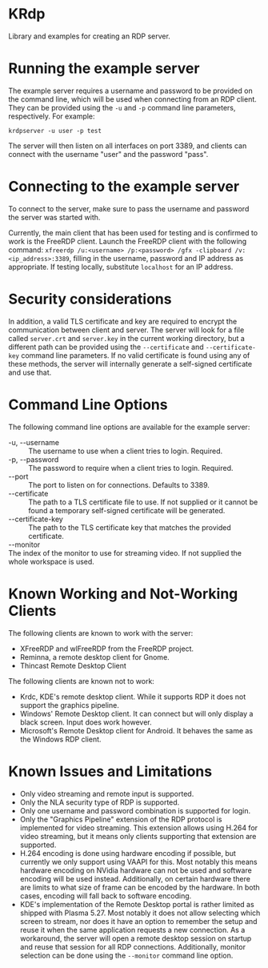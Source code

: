 # KRdp

Library and examples for creating an RDP server.

# Running the example server

The example server requires a username and password to be provided on the command line, which will be used when connecting from an RDP client. They can be provided using the `-u` and `-p` command line parameters, respectively. For example:

```
krdpserver -u user -p test
```

The server will then listen on all interfaces on port 3389, and clients can connect with the username "user" and the password "pass".

# Connecting to the example server

To connect to the server, make sure to pass the username and password the server was started with.

Currently, the main client that has been used for testing and is confirmed to work is the FreeRDP client. Launch the FreeRDP client with the following command: `xfreerdp /u:<username> /p:<password> /gfx -clipboard /v:<ip_address>:3389`, filling in the username, password and IP address as appropriate. If testing locally, substitute `localhost` for an IP address.

# Security considerations

In addition, a valid TLS certificate and key are required to encrypt the communication between client and server. The server will look for a file called `server.crt` and `server.key` in the current working directory, but a different path can be provided using the `--certificate` and `--certificate-key` command line parameters. If no valid certificate is found using any of these methods, the server will internally generate a self-signed certificate and use that.

# Command Line Options

The following command line options are available for the example server:

<dl>
    <dt>-u, --username <username></dt>
    <dd>The username to use when a client tries to login. Required.</dd>
    <dt>-p, --password <password></dt>
    <dd>The password to require when a client tries to login. Required.</dd>
    <dt>--port <port></dt>
    <dd>The port to listen on for connections. Defaults to 3389.</dd>
    <dt>--certificate <certificate></dt>
    <dd>The path to a TLS certificate file to use. If not supplied or it cannot be found a temporary self-signed certificate will be generated.</dd>
    <dt>--certificate-key <certificate-key></dt>  
    <dd>The path to the TLS certificate key that matches the provided certificate.</dd>
    <dt>--monitor <monitor></dt>The index of the monitor to use for streaming video. If not supplied the whole workspace is used.</dd>
</dl>

# Known Working and Not-Working Clients

The following clients are known to work with the server:

- XFreeRDP and wlFreeRDP from the FreeRDP project.
- Reminna, a remote desktop client for Gnome.
- Thincast Remote Desktop Client

The following clients are known not to work:

- Krdc, KDE's remote desktop client. While it supports RDP it does not support
the graphics pipeline.
- Windows' Remote Desktop client. It can connect but will only display a black
screen. Input does work however.
- Microsoft's Remote Desktop client for Android. It behaves the same as the
Windows RDP client.

# Known Issues and Limitations

- Only video streaming and remote input is supported.
- Only the NLA security type of RDP is supported.
- Only one username and password combination is supported for login.
- Only the "Graphics Pipeline" extension of the RDP protocol is
implemented for video streaming. This extension allows using H.264 for video
streaming, but it means only clients supporting that extension are supported.
- H.264 encoding is done using hardware encoding if possible, but currently we
only support using VAAPI for this. Most notably this means hardware encoding on
NVidia hardware can not be used and software encoding will be used instead.
Additionally, on certain hardware there are limits to what size of frame can be
encoded by the hardware. In both cases, encoding will fall back to software
encoding.
- KDE's implementation of the Remote Desktop portal is rather limited as
shipped with Plasma 5.27. Most notably it does not allow selecting which screen
to stream, nor does it have an option to remember the setup and reuse it when
the same application requests a new connection. As a workaround, the server
will open a remote desktop session on startup and reuse that session for all
RDP connections. Additionally, monitor selection can be done using the
`--monitor` command line option.
